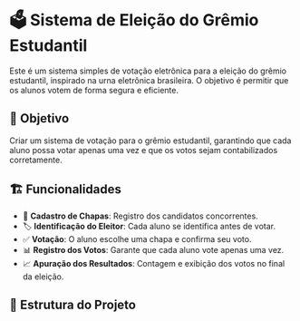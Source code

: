 # 🗳️ Sistema de Eleição do Grêmio Estudantil

Este é um sistema simples de votação eletrônica para a eleição do grêmio estudantil, inspirado na urna eletrônica brasileira. O objetivo é permitir que os alunos votem de forma segura e eficiente.

## 🎯 Objetivo

Criar um sistema de votação para o grêmio estudantil, garantindo que cada aluno possa votar apenas uma vez e que os votos sejam contabilizados corretamente.

## 🏗️ Funcionalidades

- 📌 **Cadastro de Chapas**: Registro dos candidatos concorrentes.
- 🏷️ **Identificação do Eleitor**: Cada aluno se identifica antes de votar.
- ✅ **Votação**: O aluno escolhe uma chapa e confirma seu voto.
- 📊 **Registro dos Votos**: Garante que cada aluno vote apenas uma vez.
- 📈 **Apuração dos Resultados**: Contagem e exibição dos votos no final da eleição.

## 📂 Estrutura do Projeto

